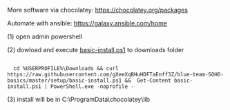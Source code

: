 More software via chocolatey:
https://chocolatey.org/packages

Automate with ansible:
https://galaxy.ansible.com/home

(1) open admin powershell

(2) dowload and execute [basic-install.ps1](https://raw.githubusercontent.com/gXeeXqBHuHDFTaEnff3Z/blue-team-SOHO-basics/master/setup/basic-install.ps1) to downloads folder

<code>
  cd %USERPROFILE%\Downloads && curl https://raw.githubusercontent.com/gXeeXqBHuHDFTaEnff3Z/blue-team-SOHO-basics/master/setup/basic-install.ps1 &&  Get-Content basic-install.ps1 | PowerShell.exe -noprofile - 
</code>

(3) install will be in
C:\ProgramData\chocolatey\lib
